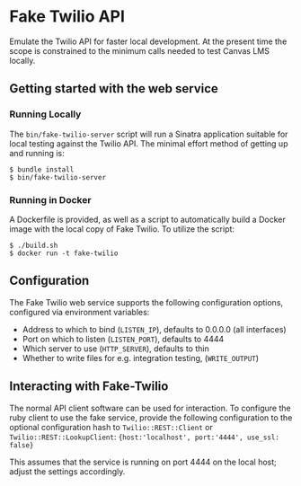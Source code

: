 # Fake Twilio API
Emulate the Twilio API for faster local development.  At the present time the
scope is constrained to the minimum calls needed to test Canvas LMS locally.

## Getting started with the web service
### Running Locally
The `bin/fake-twilio-server` script will run a Sinatra application suitable for
local testing against the Twilio API.  The minimal effort method of getting up
and running is:

```
$ bundle install
$ bin/fake-twilio-server
```

### Running in Docker
A Dockerfile is provided, as well as a script to automatically build a Docker
image with the local copy of Fake Twilio.  To utilize the script:

```
$ ./build.sh
$ docker run -t fake-twilio
```

## Configuration
The Fake Twilio web service supports the following configuration options,
configured via environment variables:

* Address to which to bind (`LISTEN_IP`), defaults to 0.0.0.0 (all interfaces)
* Port on which to listen (`LISTEN_PORT`), defaults to 4444
* Which server to use (`HTTP_SERVER`), defaults to thin
* Whether to write files for e.g. integration testing, (`WRITE_OUTPUT`)

## Interacting with Fake-Twilio
The normal API client software can be used for interaction.  To configure the
ruby client to use the fake service, provide the following configuration to the
optional configuration hash to `Twilio::REST::Client` or
`Twilio::REST::LookupClient`: `{host:'localhost', port:'4444', use_ssl: false}`

This assumes that the service is running on port 4444 on the local host; adjust
the settings accordingly.
